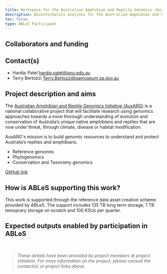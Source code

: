 ```yaml
---
title: Workspace for the Australian Amphibian and Reptile Genomics (AusARG)
description: Bioinformatics analyses for the Australian Amphibian and Reptile Genomics initiative.
toc: false
type: ABLeS Participant
---
```



## Collaborators and funding


## Contact(s)

- Hardip Patel <hardip.patel@anu.edu.au>
- Terry Bertozzi <Terry.Bertozzi@samuseum.sa.gov.au>


## Project description and aims

The [Australian Amphibian and Reptile Genomics Initiative (AusARG)](https://ausargenomics.com/) is a national collaborative project that will facilitate research using genomics approaches towards a more thorough understanding of evolution and conservation of Australia’s unique native amphibians and reptiles that are now under threat, through climate, disease or habitat modification.

AusARG's mission is to build genomic resources to understand and protect Australia’s reptiles and amphibians.

+ Reference genomes
+ Phylogenomics
+ Conservation and Taxonomy genomics

[GitHub link](https://github.com/AusARG)


## How is ABLeS supporting this work?

This work is supported through the reference data asset creation scheme provided by ABLeS. The support includes 135 TB long term storage, 1 TB temoprary storage on scratch and 100 KSUs per quarter.

## Expected outputs enabled by participation in ABLeS

<br/>

> *These details have been provided by project members at project initiation. For more information on the project, please consult the contact(s) or project links above.*

